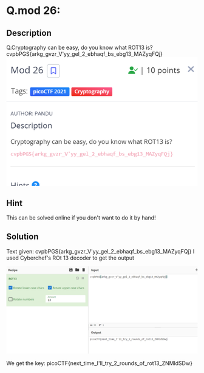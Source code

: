 # Q.mod 26:
## Description
Q.Cryptography can be easy, do you know what ROT13 is? cvpbPGS{arkg_gvzr_V'yy_gel_2_ebhaqf_bs_ebg13_MAZyqFQj}
![Q1](<Screenshot 2023-10-27 004917.png>)<br>

## Hint
This can be solved online if you don't want to do it by hand!
## Solution

Text given: </b>cvpbPGS{arkg_gvzr_V'yy_gel_2_ebhaqf_bs_ebg13_MAZyqFQj}
I used Cyberchef's ROt 13 decoder to get the output

![Solution](<Screenshot 2023-10-27 005011.png>)<br>

We get the key: picoCTF{next_time_I'll_try_2_rounds_of_rot13_ZNMldSDw}